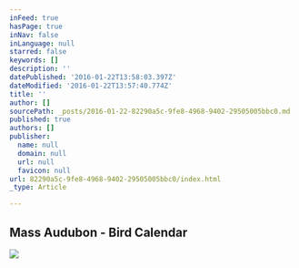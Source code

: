 ```yaml
---
inFeed: true
hasPage: true
inNav: false
inLanguage: null
starred: false
keywords: []
description: ''
datePublished: '2016-01-22T13:58:03.397Z'
dateModified: '2016-01-22T13:57:40.774Z'
title: ''
author: []
sourcePath: _posts/2016-01-22-82290a5c-9fe8-4968-9402-29505005bbc0.md
published: true
authors: []
publisher:
  name: null
  domain: null
  url: null
  favicon: null
url: 82290a5c-9fe8-4968-9402-29505005bbc0/index.html
_type: Article

---
```

## Mass Audubon - Bird Calendar
![](https://the-grid-user-content.s3-us-west-2.amazonaws.com/136390e0-35e4-4ec6-9897-dac8685250b0.jpg)